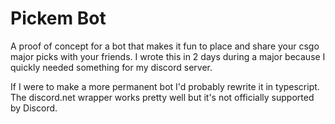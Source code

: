 # Pickem Bot

A proof of concept for a bot that makes it fun to place and share your csgo major picks with your friends. 
I wrote this in 2 days during a major because I quickly needed something for my discord server. 

If I were to make a more permanent bot I'd probably rewrite it in typescript. The discord.net wrapper works pretty well but it's not officially supported by Discord. 

